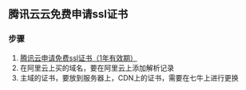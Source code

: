 ## 腾讯云云免费申请ssl证书

### 步骤
1. [腾讯云申请免费ssl证书（1年有效期）](https://blog.csdn.net/StimmerLove/article/details/82769492)
2. 在阿里云上买的域名，要在阿里云上添加解析记录
3. 主域的证书，要放到服务器上，CDN上的证书，需要在七牛上进行更换